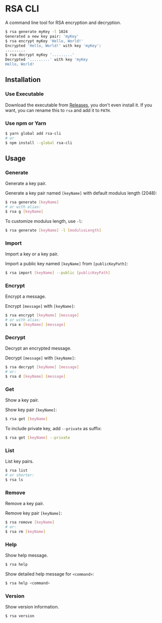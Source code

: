 # RSA CLI

A command line tool for RSA encryption and decryption.

```sh
$ rsa generate myKey -l 1024
Generated a new key pair: 'myKey'
$ rsa encrypt myKey 'Hello, World!'
Encrypted 'Hello, World!' with key 'myKey':
.........
$ rsa decrypt myKey '.........'
Decrypted '.........' with key 'myKey
Hello, World!
```

## Installation

### Use Executable

Download the executable from [Releases](https://github.com/MrWillCom/rsa-cli/releases), you don't even install it. If you want, you can rename this to `rsa` and add it to `PATH`.

### Use npm or Yarn

```sh
$ yarn global add rsa-cli
# or
$ npm install --global rsa-cli
```

## Usage

### Generate

Generate a key pair.

Generate a key pair named `[keyName]` with default modulus length (2048):

```sh
$ rsa generate [keyName]
# or with alias:
$ rsa g [keyName]
```

To customize modulus length, use `-l`:

```sh
$ rsa generate [keyName] -l [modulusLength]
```

### Import

Import a key or a key pair.

Import a public key named `[keyName]` from `[publicKeyPath]`:

```sh
$ rsa import [keyName] --public [publicKeyPath]
```

### Encrypt

Encrypt a message.

Encrypt `[message]` with `[keyName]`:

```sh
$ rsa encrypt [keyName] [message]
# or with alias:
$ rsa e [keyName] [message]
```

### Decrypt

Decrypt an encrypted message.

Decrypt `[message]` with `[keyName]`:

```sh
$ rsa decrypt [keyName] [message]
# or:
$ rsa d [keyName] [message]
```

### Get

Show a key pair.

Show key pair `[keyName]`:

```sh
$ rsa get [keyName]
```

To include private key, add `--private` as suffix:

```sh
$ rsa get [keyName] --private
```

### List

List key pairs.

```sh
$ rsa list
# or shorter:
$ rsa ls
```

### Remove

Remove a key pair.

Remove key pair `[keyName]`:

```sh
$ rsa remove [keyName]
# or:
$ rsa rm [keyName]
```

### Help

Show help message.

```sh
$ rsa help
```

Show detailed help message for `<command>`:

```sh
$ rsa help <command>
```

### Version

Show version information.

```sh
$ rsa version
```
